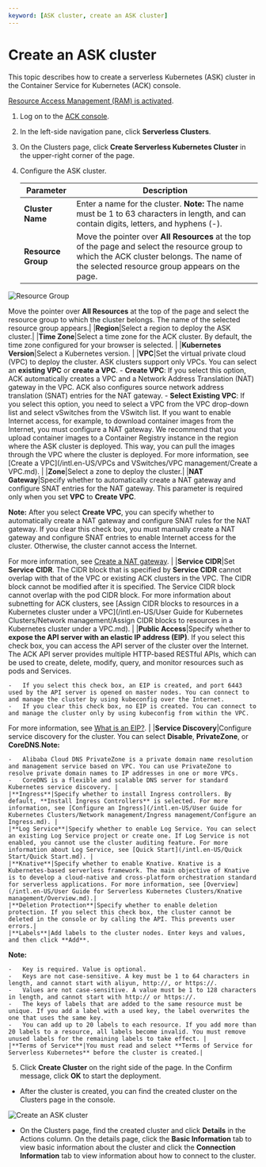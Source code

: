 ```yaml
---
keyword: [ASK cluster, create an ASK cluster]
---
```


# Create an ASK cluster

This topic describes how to create a serverless Kubernetes \(ASK\) cluster in the Container Service for Kubernetes \(ACK\) console.

[Resource Access Management \(RAM\) is activated](/intl.en-US/Pricing/Billing.md).

1.  Log on to the [ACK console](https://cs.console.aliyun.com).

2.  In the left-side navigation pane, click **Serverless Clusters**.

3.  On the Clusters page, click **Create Serverless Kubernetes Cluster** in the upper-right corner of the page.

4.  Configure the ASK cluster.

    |Parameter|Description|
    |---------|-----------|
    |**Cluster Name**|Enter a name for the cluster. **Note:** The name must be 1 to 63 characters in length, and can contain digits, letters, and hyphens \(-\). |
    |**Resource Group**|Move the pointer over **All Resources** at the top of the page and select the resource group to which the ACK cluster belongs. The name of the selected resource group appears on the page.

![Resource Group](https://static-aliyun-doc.oss-accelerate.aliyuncs.com/assets/img/en-US/9688404061/p127165.png)

Move the pointer over **All Resources** at the top of the page and select the resource group to which the cluster belongs. The name of the selected resource group appears.|
    |**Region**|Select a region to deploy the ASK cluster.|
    |**Time Zone**|Select a time zone for the ACK cluster. By default, the time zone configured for your browser is selected. |
    |**Kubernetes Version**|Select a Kubernetes version. |
    |**VPC**|Set the virtual private cloud \(VPC\) to deploy the cluster. ASK clusters support only VPCs. You can select an **existing VPC** or **create a VPC**.     -   **Create VPC**: If you select this option, ACK automatically creates a VPC and a Network Address Translation \(NAT\) gateway in the VPC. ACK also configures source network address translation \(SNAT\) entries for the NAT gateway.
    -   **Select Existing VPC**: If you select this option, you need to select a VPC from the VPC drop-down list and select vSwitches from the VSwitch list. If you want to enable Internet access, for example, to download container images from the Internet, you must configure a NAT gateway. We recommend that you upload container images to a Container Registry instance in the region where the ASK cluster is deployed. This way, you can pull the images through the VPC where the cluster is deployed.
For more information, see [Create a VPC](/intl.en-US/VPCs and VSwitches/VPC management/Create a VPC.md). |
    |**Zone**|Select a zone to deploy the cluster.|
    |**NAT Gateway**|Specify whether to automatically create a NAT gateway and configure SNAT entries for the NAT gateway. This parameter is required only when you set **VPC** to **Create VPC**.

**Note:** After you select **Create VPC**, you can specify whether to automatically create a NAT gateway and configure SNAT rules for the NAT gateway. If you clear this check box, you must manually create a NAT gateway and configure SNAT entries to enable Internet access for the cluster. Otherwise, the cluster cannot access the Internet.

For more information, see [Create a NAT gateway](). |
    |**Service CIDR**|Set **Service CIDR**. The CIDR block that is specified by **Service CIDR** cannot overlap with that of the VPC or existing ACK clusters in the VPC. The CIDR block cannot be modified after it is specified. The Service CIDR block cannot overlap with the pod CIDR block. For more information about subnetting for ACK clusters, see [Assign CIDR blocks to resources in a Kubernetes cluster under a VPC](/intl.en-US/User Guide for Kubernetes Clusters/Network management/Assign CIDR blocks to resources in a Kubernetes cluster under a VPC.md). |
    |**Public Access**|Specify whether to **expose the API server with an elastic IP address \(EIP\)**. If you select this check box, you can access the API server of the cluster over the Internet. The ACK API server provides multiple HTTP-based RESTful APIs, which can be used to create, delete, modify, query, and monitor resources such as pods and Services.

    -   If you select this check box, an EIP is created, and port 6443 used by the API server is opened on master nodes. You can connect to and manage the cluster by using kubeconfig over the Internet.
    -   If you clear this check box, no EIP is created. You can connect to and manage the cluster only by using kubeconfig from within the VPC.
For more information, see [What is an EIP?](/intl.en-US/.md). |
    |**Service Discovery**|Configure service discovery for the cluster. You can select **Disable**, **PrivateZone**, or **CoreDNS**.**Note:**

    -   Alibaba Cloud DNS PrivateZone is a private domain name resolution and management service based on VPC. You can use PrivateZone to resolve private domain names to IP addresses in one or more VPCs.
    -   CoreDNS is a flexible and scalable DNS server for standard Kubernetes service discovery. |
    |**Ingress**|Specify whether to install Ingress controllers. By default, **Install Ingress Controllers** is selected. For more information, see [Configure an Ingress](/intl.en-US/User Guide for Kubernetes Clusters/Network management/Ingress management/Configure an Ingress.md). |
    |**Log Service**|Specify whether to enable Log Service. You can select an existing Log Service project or create one. If Log Service is not enabled, you cannot use the cluster auditing feature. For more information about Log Service, see [Quick Start](/intl.en-US/Quick Start/Quick Start.md). |
    |**Knative**|Specify whether to enable Knative. Knative is a Kubernetes-based serverless framework. The main objective of Knative is to develop a cloud-native and cross-platform orchestration standard for serverless applications. For more information, see [Overview](/intl.en-US/User Guide for Serverless Kubernetes Clusters/Knative management/Overview.md).|
    |**Deletion Protection**|Specify whether to enable deletion protection. If you select this check box, the cluster cannot be deleted in the console or by calling the API. This prevents user errors.|
    |**Labels**|Add labels to the cluster nodes. Enter keys and values, and then click **Add**.

**Note:**

    -   Key is required. Value is optional.
    -   Keys are not case-sensitive. A key must be 1 to 64 characters in length, and cannot start with aliyun, http://, or https://.
    -   Values are not case-sensitive. A value must be 1 to 128 characters in length, and cannot start with http:// or https://.
    -   The keys of labels that are added to the same resource must be unique. If you add a label with a used key, the label overwrites the one that uses the same key.
    -   You can add up to 20 labels to each resource. If you add more than 20 labels to a resource, all labels become invalid. You must remove unused labels for the remaining labels to take effect. |
    |**Terms of Service**|You must read and select **Terms of Service for Serverless Kubernetes** before the cluster is created.|

5.  Click **Create Cluster** on the right side of the page. In the Confirm message, click **OK** to start the deployment.


-   After the cluster is created, you can find the created cluster on the Clusters page in the console.

![Create an ASK cluster](https://static-aliyun-doc.oss-accelerate.aliyuncs.com/assets/img/en-US/5197297951/p70347.png)

-   On the Clusters page, find the created cluster and click **Details** in the Actions column. On the details page, click the **Basic Information** tab to view basic information about the cluster and click the **Connection Information** tab to view information about how to connect to the cluster.


